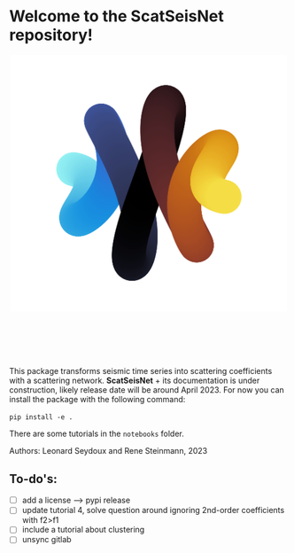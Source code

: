 # Welcome to the __ScatSeisNet__ repository!

<p align="center">
<img src="docs/source/logo_ssn.png" width=500>
</p><br><br><br><br>

This package transforms seismic time series into scattering coefficients with a scattering network. __ScatSeisNet__ + its documentation is under construction, likely release date will be around April 2023. For now you can install the package with the following command:

```pip install -e . ```

There are some tutorials in the `notebooks` folder.

Authors: Leonard Seydoux and Rene Steinmann, 2023

## To-do's:
 - [ ] add a license --> pypi release
 - [ ] update tutorial 4, solve question around ignoring 2nd-order coefficients with f2>f1
 - [ ] include a tutorial about clustering
 - [ ] unsync gitlab
